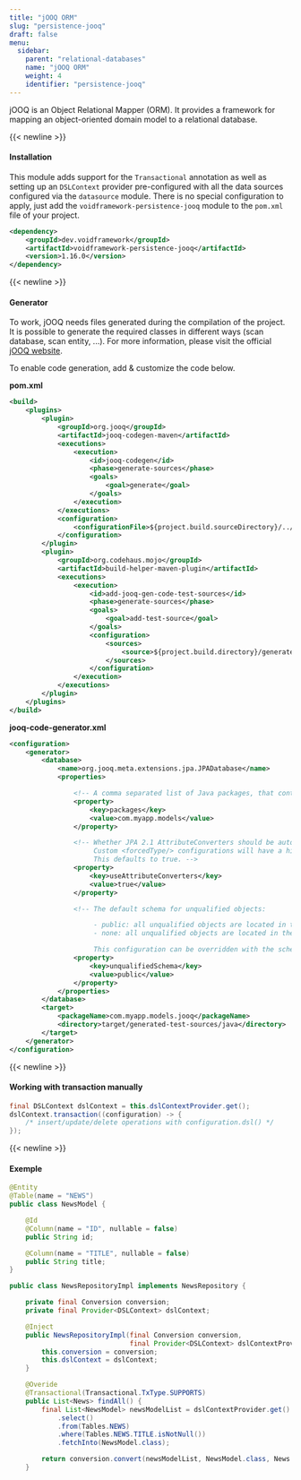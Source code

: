 ```yaml
---
title: "jOOQ ORM"
slug: "persistence-jooq"
draft: false
menu:
  sidebar:
    parent: "relational-databases"
    name: "jOOQ ORM"
    weight: 4
    identifier: "persistence-jooq"
---
```


jOOQ is an Object Relational Mapper (ORM). It provides a framework for mapping an object-oriented domain model to a relational database.


{{< newline >}}
#### Installation

This module adds support for the `Transactional` annotation as well as setting up an `DSLContext` provider pre-configured with all the data sources configured via the `datasource` module. There is no special configuration to apply, just add the `voidframework-persistence-jooq` module to the `pom.xml` file of your project.

```xml
<dependency>
    <groupId>dev.voidframework</groupId>
    <artifactId>voidframework-persistence-jooq</artifactId>
    <version>1.16.0</version>
</dependency>
```


{{< newline >}}
#### Generator

To work, jOOQ needs files generated during the compilation of the project. It is possible to generate the required classes in different ways (scan database, scan entity, ...). For more information, please visit the official [jOOQ website](https://www.jooq.org/learn/)</a>.


To enable code generation, add & customize the code below.

**pom.xml**
```xml
<build>
    <plugins>
        <plugin>
            <groupId>org.jooq</groupId>
            <artifactId>jooq-codegen-maven</artifactId>
            <executions>
                <execution>
                    <id>jooq-codegen</id>
                    <phase>generate-sources</phase>
                    <goals>
                        <goal>generate</goal>
                    </goals>
                </execution>
            </executions>
            <configuration>
                <configurationFile>${project.build.sourceDirectory}/../resources/jooq-code-generator.xml</configurationFile>
            </configuration>
        </plugin>
        <plugin>
            <groupId>org.codehaus.mojo</groupId>
            <artifactId>build-helper-maven-plugin</artifactId>
            <executions>
                <execution>
                    <id>add-jooq-gen-code-test-sources</id>
                    <phase>generate-sources</phase>
                    <goals>
                        <goal>add-test-source</goal>
                    </goals>
                    <configuration>
                        <sources>
                            <source>${project.build.directory}/generated-sources/java/</source>
                        </sources>
                    </configuration>
                </execution>
            </executions>
        </plugin>
    </plugins>
</build>
```

**jooq-code-generator.xml**
```xml
<configuration>
    <generator>
        <database>
            <name>org.jooq.meta.extensions.jpa.JPADatabase</name>
            <properties>

                <!-- A comma separated list of Java packages, that contain your entities -->
                <property>
                    <key>packages</key>
                    <value>com.myapp.models</value>
                </property>

                <!-- Whether JPA 2.1 AttributeConverters should be auto-mapped to jOOQ Converters.
                     Custom <forcedType/> configurations will have a higher priority than these auto-mapped converters.
                     This defaults to true. -->
                <property>
                    <key>useAttributeConverters</key>
                    <value>true</value>
                </property>

                <!-- The default schema for unqualified objects:

                     - public: all unqualified objects are located in the PUBLIC (upper case) schema
                     - none: all unqualified objects are located in the default schema (default)

                     This configuration can be overridden with the schema mapping feature -->
                <property>
                    <key>unqualifiedSchema</key>
                    <value>public</value>
                </property>
            </properties>
        </database>
        <target>
            <packageName>com.myapp.models.jooq</packageName>
            <directory>target/generated-test-sources/java</directory>
        </target>
    </generator>
</configuration>
```



{{< newline >}}
#### Working with transaction manually

```java
final DSLContext dslContext = this.dslContextProvider.get();
dslContext.transaction((configuration) -> {
    /* insert/update/delete operations with configuration.dsl() */
});
```



{{< newline >}}
#### Exemple
```java
@Entity
@Table(name = "NEWS")
public class NewsModel {

    @Id
    @Column(name = "ID", nullable = false)
    public String id;

    @Column(name = "TITLE", nullable = false)
    public String title;
}
```

```java
public class NewsRepositoryImpl implements NewsRepository {

    private final Conversion conversion;
    private final Provider<DSLContext> dslContext;

    @Inject
    public NewsRepositoryImpl(final Conversion conversion,
                              final Provider<DSLContext> dslContextProvider) {
        this.conversion = conversion;
        this.dslContext = dslContext;
    }

    @Overide
    @Transactional(Transactional.TxType.SUPPORTS)
    public List<News> findAll() {
        final List<NewsModel> newsModelList = dslContextProvider.get()
            .select()
            .from(Tables.NEWS)
            .where(Tables.NEWS.TITLE.isNotNull())
            .fetchInto(NewsModel.class);

        return conversion.convert(newsModelList, NewsModel.class, News.class);
    }
```
